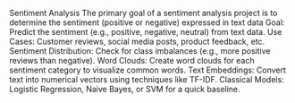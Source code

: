 Sentiment Analysis
The primary goal of a sentiment analysis project is to determine the sentiment (positive or negative) expressed in text data 
Goal: Predict the sentiment (e.g., positive, negative, neutral) from text data.
Use Cases: Customer reviews, social media posts, product feedback, etc.
Sentiment Distribution: Check for class imbalances (e.g., more positive reviews than negative).
Word Clouds: Create word clouds for each sentiment category to visualize common words.
Text Embeddings: Convert text into numerical vectors using techniques like TF-IDF.
Classical Models: Logistic Regression, Naive Bayes, or SVM for a quick baseline.
